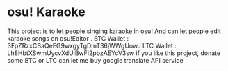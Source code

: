 # osu! Karaoke
This project is to let people singing karaoke in osu!
And can let people edit karaoke songs on osu!Editor
.
BTC Wallet : 3FpZRzxCBaQeEG9wxgyTgDmT36jWWgUowJ
LTC Wallet : Lh8HbtXSwmUycvXdUiBwFi2pbzAEYcV3sw
if you like this project, donate some BTC or LTC can let me buy google translate API service
